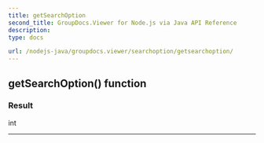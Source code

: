 ```yaml
---
title: getSearchOption
second_title: GroupDocs.Viewer for Node.js via Java API Reference
description: 
type: docs

url: /nodejs-java/groupdocs.viewer/searchoption/getsearchoption/
---
```


## getSearchOption()  function


### Result
int


---


